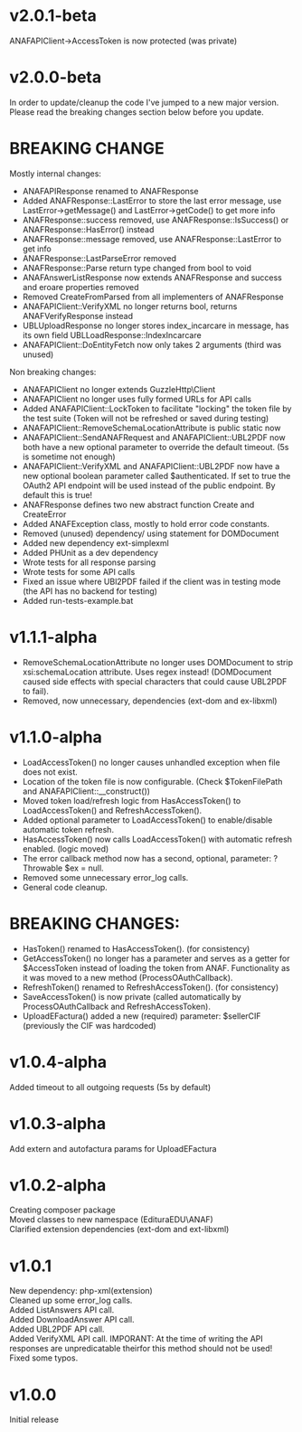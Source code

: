 # v2.0.1-beta  
ANAFAPIClient->AccessToken is now protected (was private)  
# v2.0.0-beta
In order to update/cleanup the code I've jumped to a new major version. Please read the breaking changes section below before you update.
# BREAKING CHANGE
Mostly internal changes:
- ANAFAPIResponse renamed to ANAFResponse  
- Added ANAFResponse::LastError to store the last error message, use LastError->getMessage() and LastError->getCode() to get more info  
- ANAFResponse::success removed, use ANAFResponse::IsSuccess() or ANAFResponse::HasError() instead  
- ANAFResponse::message removed, use ANAFResponse::LastError to get info  
- ANAFResponse::LastParseError removed  
- ANAFResponse::Parse return type changed from bool to void  
- ANAFAnswerListResponse now extends ANAFResponse and success and eroare properties removed  
- Removed CreateFromParsed from all implementers of ANAFResponse  
- ANAFAPIClient::VerifyXML no longer returns bool, returns ANAFVerifyResponse instead  
- UBLUploadResponse no longer stores index_incarcare in message, has its own field UBLLoadResponse::IndexIncarcare  
- ANAFAPIClient::DoEntityFetch now only takes 2 arguments (third was unused)  

Non breaking changes:  
- ANAFAPIClient no longer extends GuzzleHttp\Client  
- ANAFAPIClient no longer uses fully formed URLs for API calls  
- Added ANAFAPIClient::LockToken to facilitate "locking" the token file by the test suite (Token will not be refreshed or saved during testing)  
- ANAFAPIClient::RemoveSchemaLocationAttribute is public static now  
- ANAFAPIClient::SendANAFRequest and ANAFAPIClient::UBL2PDF now both have a new optional parameter to override the default timeout. (5s is sometime not enough)  
- ANAFAPIClient::VerifyXML and ANAFAPIClient::UBL2PDF now have a new optional boolean parameter called $authenticated. If set to true the OAuth2 API endpoint will be used instead of the public endpoint. By default this is true!  
- ANAFResponse defines two new abstract function Create and CreateError  
- Added ANAFException class, mostly to hold error code constants.  
- Removed (unused) dependency/ using statement for DOMDocument  
- Added new dependency ext-simplexml  
- Added PHUnit as a dev dependency  
- Wrote tests for all response parsing  
- Wrote tests for some API calls
- Fixed an issue where UBl2PDF failed if the client was in testing mode (the API has no backend for testing)  
- Added run-tests-example.bat  


# v1.1.1-alpha  
- RemoveSchemaLocationAttribute no longer uses DOMDocument to strip xsi:schemaLocation attribute. Uses regex instead! (DOMDocument caused side effects with special characters that could cause UBL2PDF to fail).
- Removed, now unnecessary, dependencies (ext-dom and ex-libxml)
  
# v1.1.0-alpha  
- LoadAccessToken() no longer causes unhandled exception when file does not exist.  
- Location of the token file is now configurable. (Check $TokenFilePath and ANAFAPIClient::__construct())  
- Moved token load/refresh logic from HasAccessToken() to LoadAccessToken() and RefreshAccessToken().  
- Added optional parameter to LoadAccessToken() to enable/disable automatic token refresh.  
- HasAccessToken() now calls LoadAccessToken() with automatic refresh enabled. (logic moved)  
- The error callback method now has a second, optional, parameter: ?Throwable $ex = null.  
- Removed some unnecessary error_log calls.  
- General code cleanup.

BREAKING CHANGES:  
=================  
- HasToken() renamed to HasAccessToken(). (for consistency)  
- GetAccessToken() no longer has a parameter and serves as a getter for $AccessToken instead of loading the token from ANAF. Functionality as it was moved to a new method (ProcessOAuthCallback).  
- RefreshToken() renamed to RefreshAccessToken(). (for consistency)  
- SaveAccessToken() is now private (called automatically by ProcessOAuthCallback and RefreshAccessToken).  
- UploadEFactura() added a new (required) parameter: $sellerCIF (previously the CIF was hardcoded)  


# v1.0.4-alpha  
Added timeout to all outgoing requests (5s by default)  
  
# v1.0.3-alpha  
Add extern and autofactura params for UploadEFactura  

# v1.0.2-alpha  
Creating composer package  
Moved classes to new namespace (EdituraEDU\ANAF)  
Clarified extension dependencies (ext-dom and ext-libxml)  

# v1.0.1  
New dependency: php-xml(extension)  
Cleaned up some error_log calls.  
Added ListAnswers API call.  
Added DownloadAnswer API call.  
Added UBL2PDF API call.  
Added VerifyXML API call. IMPORANT: At the time of writing the API responses are unpredicatable theirfor this method should not be used!  
Fixed some typos.  
  
# v1.0.0  
Initial release  
